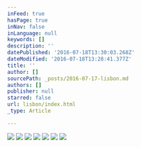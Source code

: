 ```yaml
---
inFeed: true
hasPage: true
inNav: false
inLanguage: null
keywords: []
description: ''
datePublished: '2016-07-18T13:30:03.268Z'
dateModified: '2016-07-18T13:28:41.377Z'
title: ''
author: []
sourcePath: _posts/2016-07-17-lisbon.md
authors: []
publisher: null
starred: false
url: lisbon/index.html
_type: Article

---
```

![](https://the-grid-user-content.s3-us-west-2.amazonaws.com/7b421cef-3266-47c3-9f58-c2d6fa57cebd.jpg)
![](https://the-grid-user-content.s3-us-west-2.amazonaws.com/01ebeb34-f9e7-4fc6-84ba-2e50a369c9b5.jpg)
![](https://the-grid-user-content.s3-us-west-2.amazonaws.com/c26f462a-abb5-4eec-819f-eb778de798c2.jpg)
![](https://the-grid-user-content.s3-us-west-2.amazonaws.com/c86b2afb-a47d-4e15-ad45-f1b3a8b905eb.jpg)
![](https://the-grid-user-content.s3-us-west-2.amazonaws.com/3c5903ae-c62e-4bb3-b6e0-94e7ca9a03a3.jpg)
![](https://the-grid-user-content.s3-us-west-2.amazonaws.com/c21818b5-8941-46d6-87d8-eab3c44748c0.jpg)
![](https://the-grid-user-content.s3-us-west-2.amazonaws.com/efbb58b6-537f-479c-8217-7d574fd6705e.jpg)